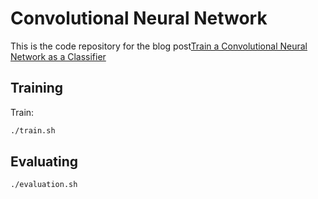 # Convolutional Neural Network

This is the code repository for the blog post[Train a Convolutional Neural Network as a Classifier](http://machinelearninguru.com/deep_learning/tensorflow/neural_networks/cnn_classifier/cnn_classifier.html)


## Training


Train:

```bash
./train.sh
```

## Evaluating

```bash
./evaluation.sh
```


